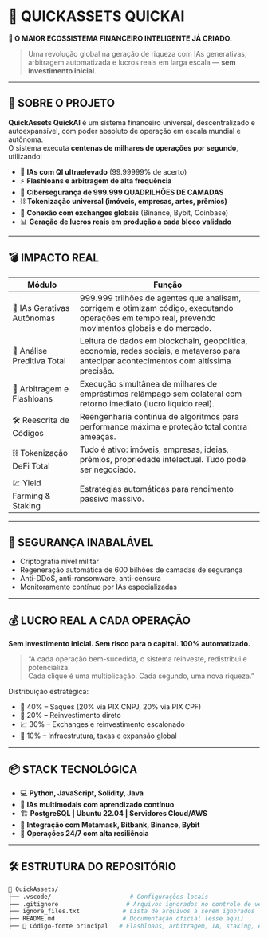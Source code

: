 # 👑 QUICKASSETS QUICKAI

**🚨 O MAIOR ECOSSISTEMA FINANCEIRO INTELIGENTE JÁ CRIADO.**

> Uma revolução global na geração de riqueza com IAs generativas, arbitragem automatizada e lucros reais em larga escala — **sem investimento inicial**.

---

## 💼 SOBRE O PROJETO

**QuickAssets QuickAI** é um sistema financeiro universal, descentralizado e autoexpansível, com poder absoluto de operação em escala mundial e autônoma.  
O sistema executa **centenas de milhares de operações por segundo**, utilizando:

- 🧠 **IAs com QI ultraelevado** (99.99999% de acerto)
- ⚡ **Flashloans e arbitragem de alta frequência**
- 🔐 **Cibersegurança de 999.999 QUADRILHÕES DE CAMADAS**
- ⛓️ **Tokenização universal (imóveis, empresas, artes, prêmios)**
- 🏦 **Conexão com exchanges globais** (Binance, Bybit, Coinbase)
- 📊 **Geração de lucros reais em produção a cada bloco validado**

---

## 💣 IMPACTO REAL

| Módulo                        | Função                                                                                                                                             |
|------------------------------|-----------------------------------------------------------------------------------------------------------------------------------------------------|
| 🤖 IAs Gerativas Autônomas   | 999.999 trilhões de agentes que analisam, corrigem e otimizam código, executando operações em tempo real, prevendo movimentos globais e do mercado. |
| 🧬 Análise Preditiva Total   | Leitura de dados em blockchain, geopolítica, economia, redes sociais, e metaverso para antecipar acontecimentos com altíssima precisão.            |
| 🔁 Arbitragem e Flashloans   | Execução simultânea de milhares de empréstimos relâmpago sem colateral com retorno imediato (lucro líquido real).                                 |
| 🛠️ Reescrita de Códigos      | Reengenharia contínua de algoritmos para performance máxima e proteção total contra ameaças.                                                       |
| ⛓️ Tokenização DeFi Total     | Tudo é ativo: imóveis, empresas, ideias, prêmios, propriedade intelectual. Tudo pode ser negociado.                                                |
| 💹 Yield Farming & Staking   | Estratégias automáticas para rendimento passivo massivo.                                                                                           |

---

## 🔐 SEGURANÇA INABALÁVEL

- Criptografia nível militar
- Regeneração automática de 600 bilhões de camadas de segurança
- Anti-DDoS, anti-ransomware, anti-censura
- Monitoramento contínuo por IAs especializadas

---

## 💰 LUCRO REAL A CADA OPERAÇÃO

**Sem investimento inicial. Sem risco para o capital. 100% automatizado.**

> “A cada operação bem-sucedida, o sistema reinveste, redistribui e potencializa.  
> Cada clique é uma multiplicação. Cada segundo, uma nova riqueza.”

Distribuição estratégica:

- 🔄 40% – Saques (20% via PIX CNPJ, 20% via PIX CPF)
- 💼 20% – Reinvestimento direto
- 📈 30% – Exchanges e reinvestimento escalonado
- 🧩 10% – Infraestrutura, taxas e expansão global

---

## 📦 STACK TECNOLÓGICA

- 💻 **Python, JavaScript, Solidity, Java**
- 🧠 **IAs multimodais com aprendizado contínuo**
- 🏗️ **PostgreSQL | Ubuntu 22.04 | Servidores Cloud/AWS**
- 🧠 **Integração com Metamask, Bitbank, Binance, Bybit**
- 🔁 **Operações 24/7 com alta resiliência**

---

## 🛠️ ESTRUTURA DO REPOSITÓRIO

```bash
📂 QuickAssets/
├── .vscode/                      # Configurações locais
├── .gitignore                   # Arquivos ignorados no controle de versão
├── ignore_files.txt            # Lista de arquivos a serem ignorados
├── README.md                   # Documentação oficial (esse aqui)
├── 📁 Código-fonte principal   # Flashloans, arbitragem, IA, staking, etc.
